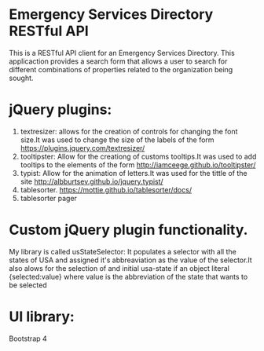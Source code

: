 # Emergency Services Directory RESTful API

This is a RESTful API client for an Emergency Services Directory. This applicaction provides a search form that allows a user to search for different combinations of properties related to the organization being sought.

# jQuery plugins:
  1. textresizer:  allows for the creation of controls for changing the font size.It was used to change the size of the labels of the form https://plugins.jquery.com/textresizer/  
  2. tooltipster: Allow for the creationg of customs tooltips.It was used to add tooltips to the elements of the form http://iamceege.github.io/tooltipster/
  3. typist: Allow for the animation of letters.It was used for the tittle of the site http://albburtsev.github.io/jquery.typist/
  4. tablesorter. https://mottie.github.io/tablesorter/docs/
  5. tablesorter pager 

# Custom jQuery plugin functionality. 
My library is called usStateSelector: It populates a selector with all the states of USA and assigned it's abbreaviation as the value of the selector.It also alows for the selection of and initial usa-state if an object literal {selected:value} where value is the abbreviation
of the state that wants to be selected 

# UI library: 
Bootstrap 4
